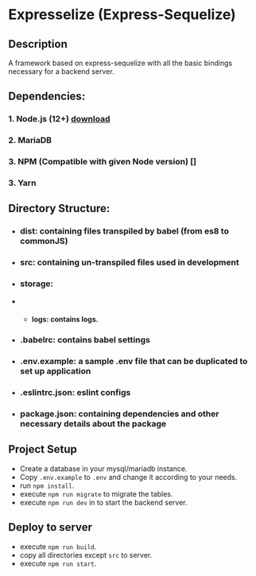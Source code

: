 # Expresselize (Express-Sequelize)

## Description
A framework based on express-sequelize with all the basic bindings necessary for a backend server.

## Dependencies:
  ### 1. Node.js (12+) [download](https://nodejs.org/en/download/)
  ### 2. MariaDB
  ### 3. NPM (Compatible with given Node version) []
  ### 3. Yarn

## Directory Structure:
- ### dist: containing files transpiled by babel (from es8 to commonJS)
- ### src: containing un-transpiled files used in development
- ### storage:
- - #### logs: contains logs.
- ### .babelrc: contains babel settings
- ### .env.example: a sample .env file that can be duplicated to set up application
- ### .eslintrc.json: eslint configs
- ### package.json: containing dependencies and other necessary details about the package
## Project Setup
- Create a database in your mysql/mariadb instance.
- Copy `.env.example` to `.env` and change it according to your needs.
- run `npm install`.
- execute `npm run migrate` to migrate the tables.
- execute `npm run dev` in to start the backend server.

## Deploy to server
- execute `npm run build`.
- copy all directories except `src` to server.
- execute `npm run start`.